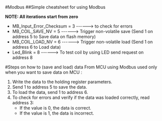 #Modbus
##Simple cheatsheet for using Modbus

**NOTE: All iterations start from zero**

- MB_Input_Error_Checksum =         3 ------>             to check for errors
- MB_COIL_SAVE_NV =                 5 ------>             Trigger non-volatile save (Send 1 on address 5 to Save data on flash memory)
- MB_COIL_LOAD_NV =                 6 ------>             Trigger non-volatile load (Send 1 on address 6 to Load data)
- Led_Blink =                       8 ------>             To test coil by using LED send request on address 8

#Steps on how to (save and load) data From MCU using Modbus used only when you want to save data on MCU :
1. Write the data to the holding register parameters.  
2. Send 1 to address 5 to save the data.  
3. To load the data, send 1 to address 6.  
4. To check for errors and verify if the data was loaded correctly, read address 3:  
   - If the value is 0, the data is correct.  
   - If the value is 1, the data is incorrect.